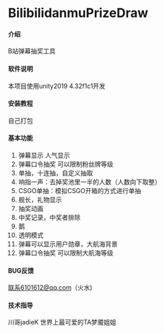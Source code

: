 # BilibilidanmuPrizeDraw

#### 介绍
B站弹幕抽奖工具

#### 软件说明
本项目使用unity2019 4.32f1c1开发

#### 安装教程

自己打包

#### 基本功能

1.  弹幕显示 人气显示
2.  弹幕口令抽奖 可以限制粉丝牌等级
3.  单抽，十连抽，自定义抽取
4.  响指一声：去掉奖池里一半的人数（人数向下取整）
5.  CSGO单抽：模拟CSGO开箱的方式进行单抽
6.  舰长，礼物显示
7.  抽奖动画
8.  中奖记录，中奖者排除
9.  鹅
10. 透明模式
11. 弹幕可以显示用户勋章，大航海背景
12. 弹幕口令抽奖 可以限制大航海等级

#### BUG反馈

联系6101612@qq.com（火水)

#### 技术指导

川哥jadieK 世界上最可爱的TA梦魇姐姐
